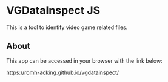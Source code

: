 # VGDataInspect JS

This is a tool to identify video game related files.

## About

This app can be accessed in your browser with the link below:

https://romh-acking.github.io/vgdatainspect/